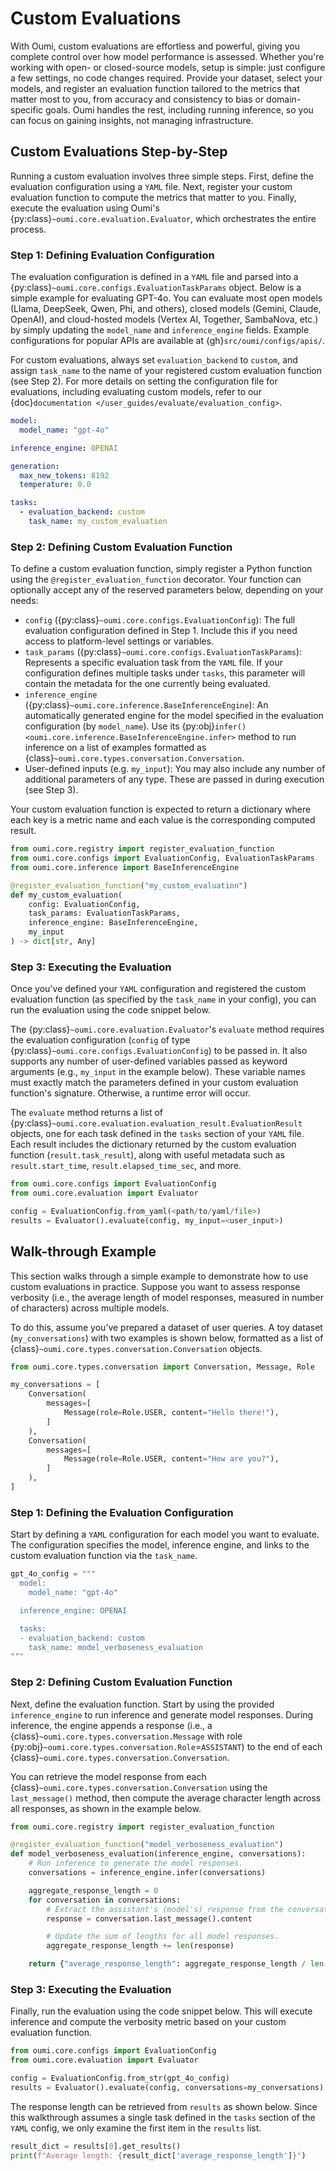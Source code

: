 # Custom Evaluations

With Oumi, custom evaluations are effortless and powerful, giving you complete control over how model performance is assessed. Whether you're working with open- or closed-source models, setup is simple: just configure a few settings, no code changes required. Provide your dataset, select your models, and register an evaluation function tailored to the metrics that matter most to you, from accuracy and consistency to bias or domain-specific goals. Oumi handles the rest, including running inference, so you can focus on gaining insights, not managing infrastructure.

## Custom Evaluations Step-by-Step

Running a custom evaluation involves three simple steps. First, define the evaluation configuration using a `YAML` file. Next, register your custom evaluation function to compute the metrics that matter to you. Finally, execute the evaluation using Oumi's {py:class}`~oumi.core.evaluation.Evaluator`, which orchestrates the entire process.

### Step 1: Defining Evaluation Configuration

The evaluation configuration is defined in a `YAML` file and parsed into a {py:class}`~oumi.core.configs.EvaluationTaskParams` object. Below is a simple example for evaluating GPT-4o. You can evaluate most open models (Llama, DeepSeek, Qwen, Phi, and others), closed models (Gemini, Claude, OpenAI), and cloud-hosted models (Vertex AI, Together, SambaNova, etc.) by simply updating the `model_name` and `inference_engine` fields. Example configurations for popular APIs are available at {gh}`src/oumi/configs/apis/`.

For custom evaluations, always set `evaluation_backend` to `custom`, and assign `task_name` to the name of your registered custom evaluation function (see Step 2). For more details on setting the configuration file for evaluations, including evaluating custom models, refer to our {doc}`documentation </user_guides/evaluate/evaluation_config>`.

```yaml
model:
  model_name: "gpt-4o"

inference_engine: OPENAI

generation:
  max_new_tokens: 8192
  temperature: 0.0

tasks:
  - evaluation_backend: custom
    task_name: my_custom_evaluation
```

### Step 2: Defining Custom Evaluation Function

To define a custom evaluation function, simply register a Python function using the `@register_evaluation_function` decorator. Your function can optionally accept any of the reserved parameters below, depending on your needs:

- `config` ({py:class}`~oumi.core.configs.EvaluationConfig`): The full evaluation configuration defined in Step 1. Include this if you need access to platform-level settings or variables.
- `task_params` ({py:class}`~oumi.core.configs.EvaluationTaskParams`): Represents a specific evaluation task from the `YAML` file. If your configuration defines multiple tasks under `tasks`, this parameter will contain the metadata for the one currently being evaluated.
- `inference_engine` ({py:class}`~oumi.core.inference.BaseInferenceEngine`): An automatically generated engine for the model specified in the evaluation configuration (by `model_name`). Use its {py:obj}`infer() <oumi.core.inference.BaseInferenceEngine.infer>` method to run inference on a list of examples formatted as {class}`~oumi.core.types.conversation.Conversation`.
- User-defined inputs (e.g. `my_input`): You may also include any number of additional parameters of any type. These are passed in during execution (see Step 3).

Your custom evaluation function is expected to return a dictionary where each key is a metric name and each value is the corresponding computed result.

```python
from oumi.core.registry import register_evaluation_function
from oumi.core.configs import EvaluationConfig, EvaluationTaskParams
from oumi.core.inference import BaseInferenceEngine

@register_evaluation_function("my_custom_evaluation")
def my_custom_evaluation(
    config: EvaluationConfig,
    task_params: EvaluationTaskParams,
    inference_engine: BaseInferenceEngine,
    my_input
) -> dict[str, Any]
```

### Step 3: Executing the Evaluation

Once you've defined your `YAML` configuration and registered the custom evaluation function (as specified by the `task_name` in your config), you can run the evaluation using the code snippet below.

The {py:class}`~oumi.core.evaluation.Evaluator`'s `evaluate` method requires the evaluation configuration (`config` of type {py:class}`~oumi.core.configs.EvaluationConfig`) to be passed in. It also supports any number of user-defined variables passed as keyword arguments (e.g., `my_input` in the example below). These variable names must exactly match the parameters defined in your custom evaluation function's signature. Otherwise, a runtime error will occur.

The `evaluate` method returns a list of {py:class}`~oumi.core.evaluation.evaluation_result.EvaluationResult` objects, one for each task defined in the `tasks` section of your `YAML` file. Each result includes the dictionary returned by the custom evaluation function (`result.task_result`), along with useful metadata such as `result.start_time`, `result.elapsed_time_sec`, and more.

```python
from oumi.core.configs import EvaluationConfig
from oumi.core.evaluation import Evaluator

config = EvaluationConfig.from_yaml(<path/to/yaml/file>)
results = Evaluator().evaluate(config, my_input=<user_input>)
```

## Walk-through Example

This section walks through a simple example to demonstrate how to use custom evaluations in practice. Suppose you want to assess response verbosity (i.e., the average length of model responses, measured in number of characters) across multiple models.

To do this, assume you’ve prepared a dataset of user queries. A toy dataset (`my_conversations`) with two examples is shown below, formatted as a list of {class}`~oumi.core.types.conversation.Conversation` objects.

```python
from oumi.core.types.conversation import Conversation, Message, Role

my_conversations = [
    Conversation(
        messages=[
            Message(role=Role.USER, content="Hello there!"),
        ]
    ),
    Conversation(
        messages=[
            Message(role=Role.USER, content="How are you?"),
        ]
    ),
]
```

### Step 1: Defining the Evaluation Configuration

Start by defining a `YAML` configuration for each model you want to evaluate. The configuration specifies the model, inference engine, and links to the custom evaluation function via the `task_name`.

```python
gpt_4o_config = """
  model:
    model_name: "gpt-4o"

  inference_engine: OPENAI

  tasks:
  - evaluation_backend: custom
    task_name: model_verboseness_evaluation
"""
```

### Step 2: Defining Custom Evaluation Function

Next, define the evaluation function. Start by using the provided `inference_engine` to run inference and generate model responses. During inference, the engine appends a response (i.e., a {class}`~oumi.core.types.conversation.Message` with role {py:obj}`~oumi.core.types.conversation.Role`=`ASSISTANT`) to the end of each {class}`~oumi.core.types.conversation.Conversation`.

You can retrieve the model response from each {class}`~oumi.core.types.conversation.Conversation` using the `last_message()` method, then compute the average character length across all responses, as shown in the example below.

```python
from oumi.core.registry import register_evaluation_function

@register_evaluation_function("model_verboseness_evaluation")
def model_verboseness_evaluation(inference_engine, conversations):
    # Run inference to generate the model responses.
    conversations = inference_engine.infer(conversations)

    aggregate_response_length = 0
    for conversation in conversations:
        # Extract the assistant's (model's) response from the conversation.
        response = conversation.last_message().content

        # Update the sum of lengths for all model responses.
        aggregate_response_length += len(response)

    return {"average_response_length": aggregate_response_length / len(conversations)}
```

### Step 3: Executing the Evaluation

Finally, run the evaluation using the code snippet below. This will execute inference and compute the verbosity metric based on your custom evaluation function.

```python
from oumi.core.configs import EvaluationConfig
from oumi.core.evaluation import Evaluator

config = EvaluationConfig.from_str(gpt_4o_config)
results = Evaluator().evaluate(config, conversations=my_conversations)
```


The response length can be retrieved from `results` as shown below. Since this walkthrough assumes a single task defined in the `tasks` section of the `YAML` config, we only examine the first item in the `results` list.

```python
result_dict = results[0].get_results()
print(f"Average length: {result_dict['average_response_length']}")
```
